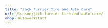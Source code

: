 ```yaml
---
title: "Jack Furrier Tire and Auto Care"
url: /tucson/jack-furrier-tire-and-auto-care/
shop: Autowerkstatt
---
```

